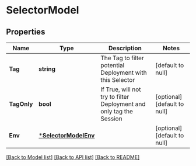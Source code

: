 # SelectorModel

## Properties
Name | Type | Description | Notes
------------ | ------------- | ------------- | -------------
**Tag** | **string** | The Tag to filter potential Deployment with this Selector | [default to null]
**TagOnly** | **bool** | If True, will not try to filter Deployment and only tag the Session | [optional] [default to null]
**Env** | [***SelectorModelEnv**](SelectorModel_env.md) |  | [optional] [default to null]

[[Back to Model list]](../README.md#documentation-for-models) [[Back to API list]](../README.md#documentation-for-api-endpoints) [[Back to README]](../README.md)


